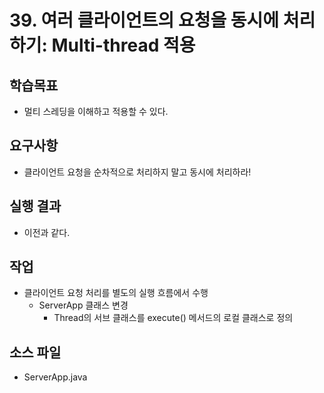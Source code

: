 # 39. 여러 클라이언트의 요청을 동시에 처리하기: Multi-thread 적용

## 학습목표

- 멀티 스레딩을 이해하고 적용할 수 있다.

## 요구사항

- 클라이언트 요청을 순차적으로 처리하지 말고 동시에 처리하라!

## 실행 결과

- 이전과 같다.

## 작업

- 클라이언트 요청 처리를 별도의 실행 흐름에서 수행
  - ServerApp 클래스 변경
    - Thread의 서브 클래스를 execute() 메서드의 로컬 클래스로 정의
  
## 소스 파일

- ServerApp.java 
